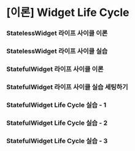 # [이론] Widget Life Cycle

### StatelessWidget 라이프 사이클 이론

### StatelessWidget 라이프 사이클 실습

### StatefulWidget 라이프 사이클 이론

### StatefulWidget 라이프 사이클 실습 세팅하기

### StatefulWidget Life Cycle 실습 - 1

### StatefulWidget Life Cycle 실습 - 2

### StatefulWidget Life Cycle 실습 - 3